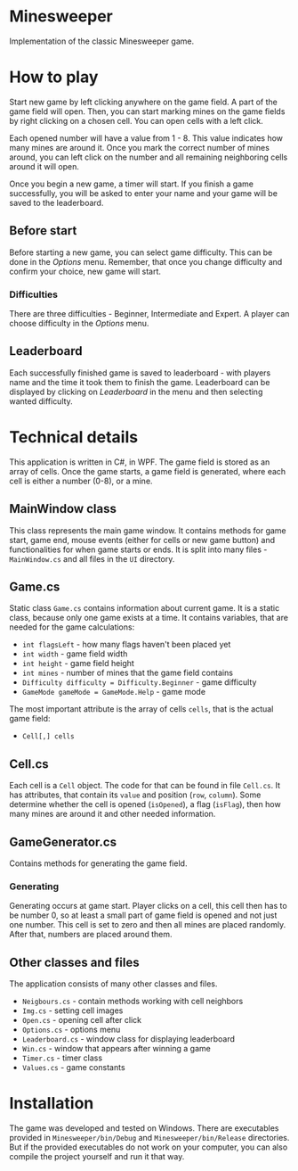 # Minesweeper
Implementation of the classic Minesweeper game.

# How to play
Start new game by left clicking anywhere on the game field. A part of the game field 
will open. Then, you can start marking mines on the game fields by right clicking 
on a chosen cell. You can open cells with a left click. 

Each opened number will have a value from 1 - 8. This value indicates how 
many mines are around it. Once you mark the correct number of mines around, you 
can left click on the number and all remaining neighboring cells around it 
will open.

Once you begin a new game, a timer will start. If you finish a game successfully,
you will be asked to enter your name and your game will be saved to the leaderboard.

## Before start
Before starting a new game, you can select game difficulty. This can be 
done in the *Options* menu. Remember, that once you change difficulty 
and confirm your choice, new game will start.

### Difficulties
There are three difficulties - Beginner, Intermediate and Expert. A player can 
choose difficulty in the *Options* menu. 

## Leaderboard
Each successfully finished game is saved to leaderboard - with players name and the 
time it took them to finish the game. Leaderboard can be displayed by clicking on 
*Leaderboard* in the menu and then selecting wanted difficulty.

# Technical details
This application is written in C#, in WPF. The game field is stored as an array of cells. 
Once the game starts, a game field is generated, where each cell is either a number 
(0-8), or a mine. 

## MainWindow class
This class represents the main game window. It contains methods for game start, game 
end, mouse events (either for cells or new game button) and functionalities for when game 
starts or ends. It is split into many files - `MainWindow.cs` and all files in the `UI`
directory.

## Game.cs
Static class `Game.cs` contains information about current game. 
It is a static class, because only one game exists at a time. It contains variables, 
that are needed for the game calculations:
* `int flagsLeft` - how many flags haven't been placed yet
* `int width` - game field width
* `int height` - game field height
* `int mines` - number of mines that the game field contains
* `Difficulty difficulty = Difficulty.Beginner` - game difficulty
* `GameMode gameMode = GameMode.Help` - game mode

The most important attribute is the array of cells `cells`, that is the actual 
game field:
* `Cell[,] cells`

## Cell.cs
Each cell is a `Cell` object. The code for that can be found in file `Cell.cs`. 
It has attributes, that contain its `value` and position (`row`, `column`). 
Some determine whether the cell is opened (`isOpened`), a flag (`isFlag`), 
then how many mines are around it and other needed information.

## GameGenerator.cs
Contains methods for generating the game field.

### Generating
Generating occurs at game start. Player clicks on a cell, this cell then has to 
be number 0, so at least a small part of game field is opened and not just one number.
This cell is set to zero and then all mines are placed randomly. After that, 
numbers are placed around them.

## Other classes and files
The application consists of many other classes and files.
* `Neigbours.cs` - contain methods working with cell neighbors
* `Img.cs` - setting cell images
* `Open.cs` - opening cell after click 
* `Options.cs` - options menu
* `Leaderboard.cs` - window class for displaying leaderboard
* `Win.cs` - window that appears after winning a game
* `Timer.cs` - timer class
* `Values.cs` - game constants

# Installation
The game was developed and tested on Windows. There are executables
provided in `Minesweeper/bin/Debug` and `Minesweeper/bin/Release` 
directories. But if the provided executables do not work on your 
computer, you can also compile the project yourself and run it 
that way. 